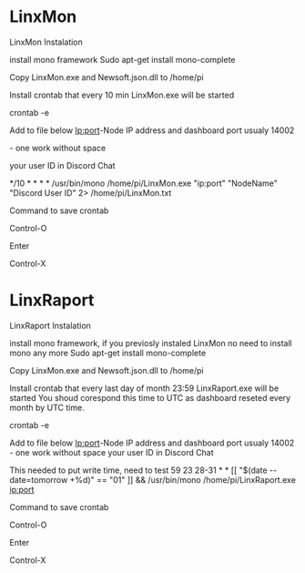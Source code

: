 # LinxMon

LinxMon Instalation

install mono framework
Sudo apt-get install mono-complete

Copy LinxMon.exe and Newsoft.json.dll to /home/pi

Install crontab that every 10 min LinxMon.exe will be started

crontab -e

Add to file below
<Ip:port>-Node IP address and dashboard port usualy 14002

<NodeName>- one work without space
  
<Discord User ID> your user ID in Discord Chat
  
*/10 * * * * /usr/bin/mono /home/pi/LinxMon.exe "ip:port" "NodeName" "Discord User ID" 2> /home/pi/LinxMon.txt

Command to save crontab

Control-O

Enter

Control-X 

# LinxRaport
LinxRaport Instalation

install mono framework, if you previosly instaled LinxMon no need to install mono any more
Sudo apt-get install mono-complete

Copy LinxMon.exe and Newsoft.json.dll to /home/pi

Install crontab that every last day of month 23:59 LinxRaport.exe will be started
You shoud corespond this time to UTC as dashboard reseted every month by UTC time.

crontab -e

Add to file below
<Ip:port>-Node IP address and dashboard port usualy 14002
<NodeName>- one work without space
<Discord User ID> your user ID in Discord Chat
  
  This needed to put write time, need to test
59 23 28-31 * * [[ "$(date --date=tomorrow +\%d)" == "01" ]] && /usr/bin/mono /home/pi/LinxRaport.exe <ip:port> <NodeName> <Discord User ID>

Command to save crontab

Control-O

Enter

Control-X 

